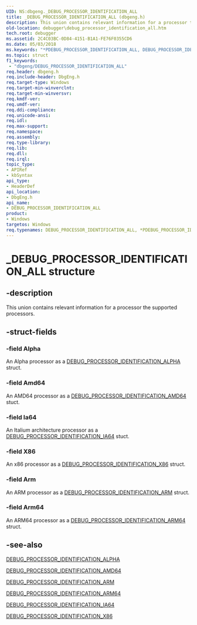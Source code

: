 ```yaml
---
UID: NS:dbgeng._DEBUG_PROCESSOR_IDENTIFICATION_ALL
title: _DEBUG_PROCESSOR_IDENTIFICATION_ALL (dbgeng.h)
description: This union contains relevant information for a processor the supported processors.
old-location: debugger\debug_processor_identification_all.htm
tech.root: debugger
ms.assetid: 2C4C03BC-0D84-4151-B1A1-FE76F0355CD6
ms.date: 05/03/2018
ms.keywords: "*PDEBUG_PROCESSOR_IDENTIFICATION_ALL, DEBUG_PROCESSOR_IDENTIFICATION_ALL, DEBUG_PROCESSOR_IDENTIFICATION_ALL union [Windows Debugging], _DEBUG_PROCESSOR_IDENTIFICATION_ALL, dbgeng/DEBUG_PROCESSOR_IDENTIFICATION_ALL, debugger.debug_processor_identification_all"
ms.topic: struct
f1_keywords:
 - "dbgeng/DEBUG_PROCESSOR_IDENTIFICATION_ALL"
req.header: dbgeng.h
req.include-header: DbgEng.h
req.target-type: Windows
req.target-min-winverclnt: 
req.target-min-winversvr: 
req.kmdf-ver: 
req.umdf-ver: 
req.ddi-compliance: 
req.unicode-ansi: 
req.idl: 
req.max-support: 
req.namespace: 
req.assembly: 
req.type-library: 
req.lib: 
req.dll: 
req.irql: 
topic_type:
- APIRef
- kbSyntax
api_type:
- HeaderDef
api_location:
- DbgEng.h
api_name:
- DEBUG_PROCESSOR_IDENTIFICATION_ALL
product:
- Windows
targetos: Windows
req.typenames: DEBUG_PROCESSOR_IDENTIFICATION_ALL, *PDEBUG_PROCESSOR_IDENTIFICATION_ALL
---
```


# _DEBUG_PROCESSOR_IDENTIFICATION_ALL structure


## -description


This union contains relevant information for a processor the supported processors. 


## -struct-fields




### -field Alpha

An Alpha processor as a <a href="https://docs.microsoft.com/windows-hardware/drivers/ddi/content/dbgeng/ns-dbgeng-_debug_processor_identification_alpha">DEBUG_PROCESSOR_IDENTIFICATION_ALPHA</a> struct.


### -field Amd64

An AMD64 processor as a <a href="https://docs.microsoft.com/windows-hardware/drivers/ddi/content/dbgeng/ns-dbgeng-_debug_processor_identification_amd64">DEBUG_PROCESSOR_IDENTIFICATION_AMD64</a> stuct. 


### -field Ia64

An Italium architecture processor as a <a href="https://docs.microsoft.com/windows-hardware/drivers/ddi/content/dbgeng/ns-dbgeng-_debug_processor_identification_ia64">DEBUG_PROCESSOR_IDENTIFICATION_IA64</a> stuct.


### -field X86

An x86 processor as a <a href="https://docs.microsoft.com/windows-hardware/drivers/ddi/content/dbgeng/ns-dbgeng-_debug_processor_identification_x86">DEBUG_PROCESSOR_IDENTIFICATION_X86</a> struct.


### -field Arm

An ARM processor as a <a href="https://docs.microsoft.com/windows-hardware/drivers/ddi/content/dbgeng/ns-dbgeng-_debug_processor_identification_arm">DEBUG_PROCESSOR_IDENTIFICATION_ARM</a> struct.


### -field Arm64

An ARM64 processor as a <a href="https://docs.microsoft.com/windows-hardware/drivers/ddi/content/dbgeng/ns-dbgeng-_debug_processor_identification_arm64">DEBUG_PROCESSOR_IDENTIFICATION_ARM64</a> struct. 


## -see-also




<a href="https://docs.microsoft.com/windows-hardware/drivers/ddi/content/dbgeng/ns-dbgeng-_debug_processor_identification_alpha">DEBUG_PROCESSOR_IDENTIFICATION_ALPHA</a>



<a href="https://docs.microsoft.com/windows-hardware/drivers/ddi/content/dbgeng/ns-dbgeng-_debug_processor_identification_amd64">DEBUG_PROCESSOR_IDENTIFICATION_AMD64</a>



<a href="https://docs.microsoft.com/windows-hardware/drivers/ddi/content/dbgeng/ns-dbgeng-_debug_processor_identification_arm">DEBUG_PROCESSOR_IDENTIFICATION_ARM</a>



<a href="https://docs.microsoft.com/windows-hardware/drivers/ddi/content/dbgeng/ns-dbgeng-_debug_processor_identification_arm64">DEBUG_PROCESSOR_IDENTIFICATION_ARM64</a>



<a href="https://docs.microsoft.com/windows-hardware/drivers/ddi/content/dbgeng/ns-dbgeng-_debug_processor_identification_ia64">DEBUG_PROCESSOR_IDENTIFICATION_IA64</a>



<a href="https://docs.microsoft.com/windows-hardware/drivers/ddi/content/dbgeng/ns-dbgeng-_debug_processor_identification_x86">DEBUG_PROCESSOR_IDENTIFICATION_X86</a>
 

 

